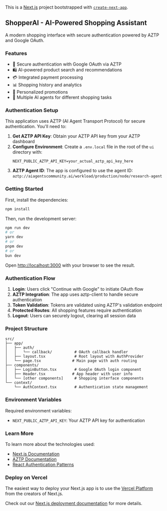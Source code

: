 This is a [Next.js](https://nextjs.org) project bootstrapped with [`create-next-app`](https://nextjs.org/learn/basics/create-nextjs-app).

## ShopperAI - AI-Powered Shopping Assistant

A modern shopping interface with secure authentication powered by AZTP and Google OAuth.

### Features

- 🔐 Secure authentication with Google OAuth via AZTP
- 🛍️ AI-powered product search and recommendations
- 💳 Integrated payment processing
- 📊 Shopping history and analytics
- 🎯 Personalized promotions
- 🤖 Multiple AI agents for different shopping tasks

### Authentication Setup

This application uses AZTP (AI Agent Transport Protocol) for secure authentication. You'll need to:

1. **Get AZTP API Key**: Obtain your AZTP API key from your AZTP dashboard
2. **Configure Environment**: Create a `.env.local` file in the root of the `ui` directory with:
   ```
   NEXT_PUBLIC_AZTP_API_KEY=your_actual_aztp_api_key_here
   ```
3. **AZTP Agent ID**: The app is configured to use the agent ID: `aztp://aiagentscommunity.ai/workload/production/node/research-agent`

### Getting Started

First, install the dependencies:

```bash
npm install
```

Then, run the development server:

```bash
npm run dev
# or
yarn dev
# or
pnpm dev
# or
bun dev
```

Open [http://localhost:3000](http://localhost:3000) with your browser to see the result.

### Authentication Flow

1. **Login**: Users click "Continue with Google" to initiate OAuth flow
2. **AZTP Integration**: The app uses aztp-client to handle secure authentication
3. **Token Validation**: Tokens are validated using AZTP's validation endpoint
4. **Protected Routes**: All shopping features require authentication
5. **Logout**: Users can securely logout, clearing all session data

### Project Structure

```
src/
├── app/
│   ├── auth/
│   │   └── callback/          # OAuth callback handler
│   ├── layout.tsx             # Root layout with AuthProvider
│   └── page.tsx              # Main page with auth routing
├── components/
│   ├── LoginButton.tsx        # Google OAuth login component
│   ├── Header.tsx            # App header with user info
│   └── [other components]     # Shopping interface components
└── context/
    └── AuthContext.tsx        # Authentication state management
```

### Environment Variables

Required environment variables:

- `NEXT_PUBLIC_AZTP_API_KEY`: Your AZTP API key for authentication

### Learn More

To learn more about the technologies used:

- [Next.js Documentation](https://nextjs.org/docs)
- [AZTP Documentation](https://aztp.ai/docs)
- [React Authentication Patterns](https://reactjs.org/docs/context.html)

### Deploy on Vercel

The easiest way to deploy your Next.js app is to use the [Vercel Platform](https://vercel.com/new?utm_medium=default-template&filter=next.js&utm_source=create-next-app&utm_campaign=create-next-app-readme) from the creators of Next.js.

Check out our [Next.js deployment documentation](https://nextjs.org/docs/app/building-your-application/deploying) for more details.
